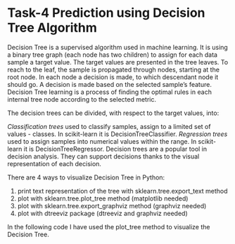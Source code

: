 # Task-4 Prediction using Decision Tree Algorithm
 Decision Tree is a supervised algorithm used in machine learning. It is using a binary tree graph (each node has two children) to assign for each data sample a target value. The target values are presented in the tree leaves. To reach to the leaf, the sample is propagated through nodes, starting at the root node. In each node a decision is made, to which descendant node it should go. A decision is made based on the selected sample’s feature. Decision Tree learning is a process of finding the optimal rules in each internal tree node according to the selected metric.

The decision trees can be divided, with respect to the target values, into:

*Classification trees* used to classify samples, assign to a limited set of values - classes. In scikit-learn it is DecisionTreeClassifier.
*Regression trees* used to assign samples into numerical values within the range. In scikit-learn it is DecisionTreeRegressor.
Decision trees are a popular tool in decision analysis. They can support decisions thanks to the visual representation of each decision.

There are 4 ways to visualize Decision Tree in Python:

1) print text representation of the tree with sklearn.tree.export_text method
2) plot with sklearn.tree.plot_tree method (matplotlib needed)
3) plot with sklearn.tree.export_graphviz method (graphviz needed)
4) plot with dtreeviz package (dtreeviz and graphviz needed)

In the following code I have used the plot_tree method to visualize the Decision Tree.
